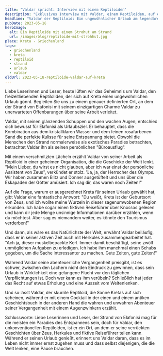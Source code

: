 ```yaml
---
title: "Valdar spricht: Interview mit einem Reptiloiden"
description: "Exklusives Interview mit Valdar, einem Reptiloiden, auf der geheimnisvollen Insel Kreta. Einblicke in eine verborgene Welt."
headline: "Valdar der Reptiloid: Ein ungewöhnlicher Urlaub am legendären Strand von Kreta"
pubDate: 2023-05-18
heroImage:
  alt: Ein Reptiloide mit einem Strohut am Strand
  url: /images/blog/reptiloide-mit-strohhut.jpg
place: Kreta - Griechenland
tags:
  - griechenland
  - kreta
  - reptiloid
  - strand
  - urlaub
  - valdar
oldUrl: 2023-05-18-reptiloide-valdar-auf-kreta
---
```


Liebe Leserinnen und Leser, heute lüften wir das Geheimnis um Valdar, den freizeitliebenden Reptiloliden, der sich auf Kreta einen ungewöhnlichen Urlaub gönnt. Begleiten Sie uns zu einem genauer definierten Ort, an dem der Strand von Elafonisi mit seinem einzigartigen Charme Valdar zu unerwarteten Offenbarungen über seine Arbeit verleitet.

Valdar, mit seinen glänzenden Schuppen und den wachen Augen, entschied sich bewusst für Elafonisi als Urlaubsziel. Er behauptet, dass die Kombination aus dem kristallklaren Wasser und dem feinen rosafarbenen Sand die perfekte Kulisse für seine Entspannung bietet. Obwohl die Menschen den Strand normalerweise als exotisches Paradies betrachten, betrachtet Valdar ihn als seinen persönlichen "Büroausflug".

Mit einem verschmitzten Lächeln erzählt Valdar von seiner Arbeit als Reptiloid in einer geheimen Organisation, die die Geschicke der Welt lenkt. "Mein Lieber, du wirst es nicht glauben, aber ich war einst der persönliche Assistent von Zeus", verkündet er stolz. "Ja, ja, der Herrscher des Olymps. Wir haben zusammen Blitz und Donner ausgetüftelt und uns über die Eskapaden der Götter amüsiert. Ich sag dir, das waren noch Zeiten!"

Auf die Frage, warum er ausgerechnet Kreta für seinen Urlaub gewählt hat, gibt Valdar eine fantastische Antwort: "Du weißt, Kreta ist der Geburtsort von Zeus, und ich wollte meine Wurzeln in dieser sagenumwobenen Region erkunden. Ich habe sogar einen fiktiven Reiseführer über Knossos gelesen und kann dir jede Menge unsinnige Informationen darüber erzählen, wenn du möchtest. Aber sag es niemandem weiter, es könnte den Tourismus verderben!"

Und dann, als wäre es das Natürlichste der Welt, erwähnt Valdar beiläufig, dass er in seiner aktiven Zeit auch mit Herkules zusammengearbeitet hat. "Ach ja, dieser muskelbepackte Kerl. Immer damit beschäftigt, seine zwölf unmöglichen Aufgaben zu erledigen. Ich habe ihm manchmal einen Schubs gegeben, um die Sache interessanter zu machen. Gute Zeiten, gute Zeiten!"

Während Valdar seine abenteuerliche Vergangenheit preisgibt, ist es schwer, zwischen den Lachern nicht den Eindruck zu gewinnen, dass sein Urlaub in Wirklichkeit eine gelungene Flucht vor den täglichen Verpflichtungen ist. Doch wer kann es ihm verübeln? Schließlich hat jeder das Recht auf etwas Erholung und eine Auszeit vom Weltenlenken.

Und so lässt Valdar, der skurrile Reptiloid, die Sonne Kretas auf sich scheinen, während er mit einem Cocktail in der einen und einem antiken Geschichtsbuch in der anderen Hand die wahren und unwahren Abenteuer seiner Vergangenheit mit einem Augenzwinkern erzählt.

Schlussworte:
Liebe Leserinnen und Leser, der Strand von Elafonisi mag für die meisten ein Paradies des Entspannens sein, doch für Valdar, den unkonventionellen Reptiloiden, ist er ein Ort, an dem er seine verrückten Geschichten über Zeus, Herkules und fiktive Reiseführer teilen kann. Während er seinen Urlaub genießt, erinnert uns Valdar daran, dass es im Leben nicht immer ernst zugehen muss und dass selbst diejenigen, die die Welt lenken, eine Pause brauchen.

